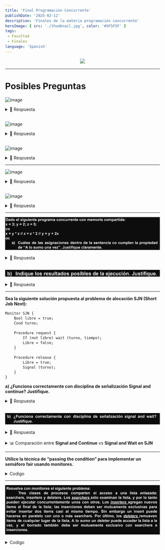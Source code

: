 ```yaml
---
title: 'Final Programación Concurrente'
publishDate: '2025-02-12'
description: 'Finales de la materia programación concurrente'
heroImage: { src: './thumbnail.jpg', color: '#5F5F5F' }
tags: 
 - Facultad
 - Finales
language: 'Spanish'
---
```


<div align="center">
<img src="https://media1.tenor.com/m/NZMQ6eTbFhMAAAAC/rambo-first-blood.gif" width="500px">

</div>

---

# Posibles Preguntas

![image](https://github.com/user-attachments/assets/6650d0ae-c1b2-4adc-9dba-5d68724bdf49)

<details><summary>👀 Respuesta</summary>

Si el algoritmo se ejecuta secuencialmente se tienen:

**Asignaciones**

- 128^3 + 128^2
- 2097152 + 16384
- 2113536

¿Por qué 128^3 y 128^2?

![image](https://github.com/user-attachments/assets/01115fc1-ec0a-4724-9c8c-e2d4f131e889)

**Sumas**

- 128^3
- 2097152

![image](https://github.com/user-attachments/assets/ae892334-82aa-4884-94d3-e8c1141fe745)


**Productos**
- 128^3
- 2097152

![image](https://github.com/user-attachments/assets/f81d5dd9-7a52-4786-88bd-0723be012499)


</details>

<br>

![image](https://github.com/user-attachments/assets/c37c9c7e-c1a1-4ffd-ae67-7d6825e6a457)

<details><summary>👀 Respuesta</summary>

Si tenemos 8 procesos cada uno con un strip de 16 (128/8) los cálculos de tiempo quedarían para cada proceso como:

- La matriz de `C` es de tamaño `128x128`
- La estrategia paralela divide las **filas** de `C` entre **8 procesos**
- Y como hay `128` filas y `P=8`, cada proceso trabaja sobre `128/8` = `16 filas`

**Asignaciones con 8 procesos**

Anteriormente calculabamos las asignaciones de esta forma `128^3 + 128^2`, ahora vamos a hacer exactamente los mismo pero lo dividimos por la cantidad de procesos que tenemos

- Con `P=1` -> `128^3` + `128^2`
- Con `P=8` -> `(128^3)/8` + `(128^2)/8`

`(128^3)/8` + `(128^2)/8` <=> `128^2 * 16` + `128 * 16`

Podes usar la cuenta que quieras, son equivalentes, el resultado final te tendria que dar lo siguiente

- 262144 + 2048
- 264192

**Sumas**

- `(128^3)/8` <=> `128^2 * 16`
- 262144

**Productos**

- `(128^3)/8` <=> `128^2 * 16`
- 262144

</details>

<br>

![image](https://github.com/user-attachments/assets/8d2b8ec4-75e2-4888-bb95-823827ce131f)

<details><summary>👀 Respuesta</summary>

**Problema Inicial: Distribución equitativa pero ineficiente**

Inicialmente, cada procesador **P1** a **P8** procesa la misma cantidad de filas de la matriz. Dado que la matriz es de tamaño **128×128**, se divide en **8 partes iguales**, lo que significa que cada procesador maneja **16 filas**.

> P1 a P8 tienen igual número de operaciones.
> Es como tener 8 autos y a uno le faltan dos ruedas

- **Asignaciones** -> `264192`
- **Sumas** -> `262144`
- **Producto** -> `262144`

Los tiempos de ejecución para **P1** a **P7** son:

- T(P1-P7)
- (`264192` x 1) + (`262144` x 2) + (`262144` x 3)
- `264192` + `524288` + `786432` = 1574912

Sin embargo, P8 es 4 veces más lento, por lo que su tiempo total de ejecución es

- T(P8)
- 1574912 x 4
- `6299648`

Como el tiempo de ejecución total en paralelo está determinado por el procesador más lento, el tiempo total de ejecución es:

Cálculo del speedup inicial:

T(Secuencial) = 1574912 * 8  -> 12.599.296

- Speedup
- T(secuencial)/ T(paralelo)
- (1574912 * 8) / (1574912 x 4)
- 2

> 🔴 Problema:
> Aunque tenemos 8 procesadores, el speedup es solo 2, lo cual es muy bajo. Esto ocurre porque P8, al ser más lento, arruina la eficiencia del paralelismo.

**Objetivo del Balance de Carga**

La solución al problema es redistribuir la carga de trabajo para que `P8` tenga menos filas, y así termine aproximadamente en el mismo tiempo que `P1-P7`.

Queremos encontrar cuántas filas `𝑓` debe procesar `P8` para que su tiempo total sea igual al tiempo de ejecución de `P1-P7`.

Sabemos que el tiempo de ejecución de un procesador depende del número de filas que procesa.

Como `P8` es `4` veces más lento, su tiempo de ejecución será:

> Formula original n=128/8  -> 16 Filas

![image](https://github.com/user-attachments/assets/2f0c423e-94bc-41df-82d1-8f086635ed76)

- Calculamos f
- f/16 x 4 = 1
- f x 4 = 16
- f = 16/4
- f = 4

> Por lo tanto, P8 debe procesar solo 4 filas.

**Redistribución de Filas en P1-P7**

Ahora que sabemos que P8 debe procesar 4 filas, debemos redistribuir las filas restantes entre los otros procesadores.

- Total de filas en la matriz: 128
- Filas asignadas a P8: 4
- Filas restantes para los demás procesadores:

128 − 4 = 124

Distribuimos estas filas entre los 7 procesadores restantes (P1-P7):

- `124/7` = 17.71 ≈ 18

Creeeeo que esta bien, aca esta otra respuesta

![image](https://github.com/user-attachments/assets/5efe7df8-630b-4df3-81f1-96fb8f792f80)

</details>

---

![image](https://github.com/user-attachments/assets/86e7c19f-e61d-4b44-9fb1-75a1a161a54d)

<details><summary>👀 Respuesta</summary>

```
Co
    X := X - Z
    Z := Z * 2
    Y := Z + 4
Oc
```

**📌 Recordatorio: ¿Qué es ASV?**

Una asignación `x := e` **cumple la propiedad de ASV** si:

- ✅ (1) `e` contiene **a lo sumo una referencia crítica**, **y** la variable `x` (la que se asigna) **no es usada en otros procesos**,  
**o**
- ✅ (2) `e` **no contiene ninguna referencia crítica**.


**🧠 ¿Qué es una *referencia crítica*?**

Es cualquier acceso (lectura o escritura) a una variable **compartida entre procesos concurrentes**.  
Si una variable aparece en más de una instrucción dentro del bloque `Co ... Oc`, entonces es **crítica**.


**`1)`** `X := X - Z`

```
Co
    X := X - Z
    Z := Z * 2
    Y := Z + 4
Oc
```

- `Variables involucradas:`
    - Lee `X` y `Z`
    - Asigna a `X`
- **`¿Referencias críticas?`**
    - `Z` también aparece en otras asignaciones (`Z := Z * 2`, `Y := Z + 4`) → **Sí**, es crítica  
    - `X` **no aparece en ninguna otra instrucción** → **No es crítica**
- **`Evaluación ASV`**:
    - Tiene **una sola referencia crítica** (`Z`)
    - La variable asignada (`X`) **no se usa en otro proceso**

✅ **Cumple ASV**


**`2)`** `Z := Z * 2`

```
Co
    X := X - Z
    Z := Z * 2
    Y := Z + 4
Oc
```

- **`Variables involucradas:`**
    - Lee y escribe `Z`
- **`¿Referencias críticas?`**
    - `Z` aparece también en:
      - `X := X - Z`
      - `Y := Z + 4`
    - **Z es usada en múltiples procesos** → **es crítica**
    - Además, se está modificando en esta instrucción → escritura
- **`Evaluación ASV`**
    - Tiene **una referencia crítica** (`Z`)
    - La variable asignada (`Z`) **sí se usa en otros procesos**

❌ **No cumple ASV**

**`3)`** `Y := Z + 4`

 Variables involucradas:
- Lee `Z`
- Asigna a `Y`

 ¿Referencias críticas?
- `Z` es crítica (como ya dijimos)
- `Y` **no aparece en ningún otro proceso**

 Evaluación ASV:
- Tiene **una sola referencia crítica** (`Z`)
- La variable asignada (`Y`) **no se usa en otros procesos**

✅ **Cumple ASV**

| Instrucción      | ¿Cumple ASV? | Justificación                                                                 |
|------------------|--------------|--------------------------------------------------------------------------------|
| `X := X - Z`     | ✅ Sí         | Tiene una única referencia crítica (`Z`), y `X` no es usada en otros procesos |
| `Z := Z * 2`     | ❌ No         | Tiene referencia crítica (`Z`), y `Z` es usada en otros procesos              |
| `Y := Z + 4`     | ✅ Sí         | Tiene una única referencia crítica (`Z`), y `Y` no es usada en otros procesos |

> A chequear

</details>

<br>

![image](https://github.com/user-attachments/assets/052eabe9-b404-42c7-8227-1ef028305441)

<details><summary>👀 Respuesta</summary>

```
x = 3; y = 2; z = 5;
Co
    X := X - Z
    Z := Z * 2
    Y := Z + 4
Oc
```

| Orden de ejecución | Operaciones realizadas (con valores) | Resultado final `(X, Z, Y)` |
|--------------------|---------------------------------------|------------------------------|
| **T1 → T2 → T3**   | `X = 4 - 3 = 1`<br>`Z = 3 * 2 = 6`<br>`Y = 6 + 4 = 10` | **(1, 6, 10)** |
| **T1 → T3 → T2**   | `X = 4 - 3 = 1`<br>`Y = 3 + 4 = 7`<br>`Z = 3 * 2 = 6` | **(1, 6, 7)** |
| **T2 → T1 → T3**   | `Z = 3 * 2 = 6`<br>`X = 4 - 6 = -2`<br>`Y = 6 + 4 = 10` | **(-2, 6, 10)** |
| **T2 → T3 → T1**   | `Z = 3 * 2 = 6`<br>`Y = 6 + 4 = 10`<br>`X = 4 - 6 = -2` | **(-2, 6, 10)** |
| **T3 → T1 → T2**   | `Y = 3 + 4 = 7`<br>`X = 4 - 3 = 1`<br>`Z = 3 * 2 = 6` | **(1, 6, 7)** |
| **T3 → T2 → T1**   | `Y = 3 + 4 = 7`<br>`Z = 3 * 2 = 6`<br>`X = 4 - 6 = -2` | **(-2, 6, 7)** |



- `X := 4 - Z` → depende del valor de `Z` al momento de ejecutar T1
- `Y := Z + 4` → depende del valor de `Z` al momento de ejecutar T3
- `Z := Z * 2` → siempre lleva `Z` de 3 a 6

El valor de Z es siempre el mismo ya que no posee ninguna referencia crítica. Los valores de X e Y se ven afectados por la ejecución de T2 ya que sus resultados dependen de la referencia que hacen a la variable Z que es modificada. Entonces, si T1 y T3 se ejecutan antes que T2 ambas usarán el valor inicial de Z que es 3 obteniendo los resultados X=1 e Y=7; ahora si T2 se ejecuta antes que las demás los resultados serán X=-2 e Y=10 y por último, tenemos los casos en que T2 se ejecuta en medio con T1 antes y T3 después o con T3 antes y T1 después.

- Nota 1: las instrucciones NO SON atómicas.
- Nota 2: no es necesario que liste TODOS los resultados.

> Se podria consultar esto

</details>

---

![alt text](image.png)

<details><summary>👀 Respuesta</summary>

Siendo:
```
A: x = y * z  Tiene 2 referencias críticas (a y, a z), por lo tanto no cumple ASV. (además x es leída en en C.)
B: z = z * 2 No tiene referencia crítica y es leída por otro (en A se lee z), por lo tanto cumple ASV.
C: y = y + 2x Tiene 1 referencia crítica (a x) y además es leída por otro proceso (en A se lee y), por lo tanto no cumple ASV.
```

> A chequear
</details>

<br>

![alt text](image-1.png)

<details><summary>👀 Respuesta</summary>

| **#** | **Orden de ejecución**             | **Operaciones realizadas**                                                                                                                                         | **Resultado final**            |
|------:|------------------------------------|--------------------------------------------------------------------------------------------------------------------------------------------------------------------|-------------------------------|
| 1     | A → B → C                          | `x = 2*5 = 10`<br>`z = 5*2 = 10`<br>`y = 2 + 2*10 = 22`                                                                                                             | `x = 10`, `z = 10`, `y = 22`  |
| 2     | A → C → B                          | `x = 2*5 = 10`<br>`y = 2 + 2*10 = 22`<br>`z = 5*2 = 10`                                                                                                             | `x = 10`, `z = 10`, `y = 22`  |
| 3     | C → B → A                          | `y = 2 + 2*3 = 8`<br>`z = 5*2 = 10`<br>`x = 2*10 = 20`                                                                                                              | `x = 20`, `z = 10`, `y = 8`   |
| 4     | B → C → A                          | `z = 5*2 = 10`<br>`y = 2 + 2*3 = 8`<br>`x = 2*10 = 20`                                                                                                              | `x = 20`, `z = 10`, `y = 8`   |
| 5     | C → A → B                          | `y = 2 + 2*3 = 8`<br>`x = 2*5 = 10`<br>`z = 5*2 = 10`                                                                                                               | `x = 10`, `z = 10`, `y = 8`   |
| 6     | B → A → C                          | `z = 5*2 = 10`<br>`x = 2*10 = 20`<br>`y = 2 + 2*20 = 42`                                                                                                            | `x = 20`, `z = 10`, `y = 42`  |
| 7     | A lee `y=2`, C lee `x=3`, luego A termina, luego B | `A empieza: y=2`<br>`C: y = 2 + 2*3 = 8`<br>`A termina: x = 2*5 = 10`<br>`B: z = 5*2 = 10`                                 | `x = 10`, `z = 10`, `y = 8`   |
| 8     | A lee `y=2`, C lee `x=3`, luego B, luego A termina | `A empieza: y=2`<br>`C: y = 2 + 2*3 = 8`<br>`B: z = 5*2 = 10`<br>`A termina: x = 2*10 = 20`                                 | `x = 20`, `z = 10`, `y = 8`   |

</details>

---


**Sea la siguiente solución propuesta al problema de alocación SJN (Short Job Next):**

```nginx
Monitor SJN {
    Bool libre = true;
    Cond turno;

    Procedure request {
        If (not libre) wait (turno, tiempo);
        Libre = false;
    }

    Procedure release {
        Libre = true;
        Signal (turno);
    }
}
```

**a) ¿Funciona correctamente con disciplina de señalización Signal and continue? Justifique.**

<details><summary>👀 Respuesta</summary>


No, la solución no funciona correctamente con la disciplina de señalización **Signal and Continue (S&C)**.

Bajo esta disciplina, cuando un proceso realiza un `signal`, **continúa ejecutando dentro del monitor**, y el proceso que fue despertado es enviado a la **cola de listos (ready queue)** del sistema operativo. Esto implica que su reingreso al monitor depende de la **política de planificación del sistema**, y no se garantiza que sea el próximo en ejecutarse.

En consecuencia, un proceso con menor tiempo (según la política **Shortest Job Next**) podría quedar **retrasado** si otro proceso ingresa antes al monitor. Por lo tanto, el orden de ejecución no refleja necesariamente la prioridad establecida por el parámetro `tiempo`, y **no se cumple el objetivo del SJN**.

**Respuesta de un random**

> Con S&C un proceso que es despertado para poder seguir ejecutando es pasado a la cola
> de ready en cuyo caso su orden de ejecución depende de la política que se utilice para
> ordenar los procesos en dicha cola. Puede ser que sea retrasado en esa cola permitiendo
> que otro proceso ejecute en el monitor antes que el por lo que podría no cumplirse el
> objetivo del SJN.

![alt text](image-2.png)

</details>

<br>

![alt text](image-3.png)

<details><summary>👀 Respuesta</summary>



Sí, **la solución funciona correctamente** con la disciplina de señalización **Signal and Wait (S&W)**.

En esta disciplina, cuando un proceso ejecuta un `signal`, **cede inmediatamente el control del monitor** al proceso que fue despertado, el cual **continúa su ejecución justo después del `wait`**. El proceso que hizo el `signal` pasa a la cola de listos y debe esperar su turno para volver a ingresar al monitor.

Esto garantiza que el proceso con menor tiempo (según la política Shortest Job Next) —que estaba esperando con prioridad— **será efectivamente el próximo en acceder al recurso**, evitando que otro proceso pueda adelantarse y violar el orden deseado.

Por lo tanto, **la política SJN se respeta correctamente bajo Signal and Wait**, ya que se mantiene el control sobre el orden de ejecución de los procesos en espera.


📘 **Definiciones complementarias:**

- **Signal and Continue:** El proceso que ejecuta el `signal` **continúa usando el monitor**, mientras que el proceso despertado **debe competir** por reingresar al monitor.
- **Signal and Wait:** El proceso que ejecuta el `signal` **cede el monitor** al proceso despertado, que continúa su ejecución **justo después del `wait`**.


</details>

<br>

<details><summary>📊 Comparación entre <strong>Signal and Continue</strong> vs <strong>Signal and Wait en SJN</strong></summary>

## 

| **Aspecto**                         | **Signal and Continue (S&C)**                                                                 | **Signal and Wait (S&W)**                                                                   |
|-------------------------------------|-----------------------------------------------------------------------------------------------|----------------------------------------------------------------------------------------------|
| **¿Quién sigue ejecutando en el monitor después del `signal`?** | El proceso que hizo el `signal` continúa.                                                     | El proceso que fue despertado entra inmediatamente al monitor.                              |
| **Estado del proceso despertado**   | Pasa a la **cola de listos** y debe competir por reingresar al monitor.                       | **Continúa inmediatamente** dentro del monitor (no compite por el acceso).                  |
| **Riesgo de pérdida de prioridad (SJN)** | **Alto**: otro proceso puede ingresar antes que el de menor tiempo.                          | **Nulo**: se garantiza que el proceso con menor tiempo accede primero.                      |
| **¿Se respeta la política SJN?**    | ❌ **No**: puede no ejecutarse el proceso con menor tiempo debido a la competencia externa.   | ✅ **Sí**: el proceso con menor tiempo es el próximo en continuar.                          |
| **Uso recomendado en SJN**          | No recomendado, ya que puede romper la prioridad por tiempo.                                  | Recomendado, ya que respeta el orden de espera basado en el tiempo.                         |
| **Control de acceso**               | Depende del planificador del sistema operativo.                                               | Controlado directamente por el monitor y su lógica de sincronización.                      |

</details>

---

**Utilice la técnica de “passing the condition” para implementar un semáforo fair usando monitores.**

<details><summary>Codigo</summary>

```cpp
monitor Semaforo {
    int s = 1, espera = 0;
    cond pos;

    procedure P() {
        if (s == 0) {
            espera++;
            wait(pos);
        } else {
            s = s - 1;
        }
    };

    procedure V() {
        if (espera == 0) {
            s = s + 1;
        } else {
            espera--;
            signal(pos);
        }
    };
};
```
</details>

---

![alt text](image-4.png)

<details><summary>Codigo</summary>

```cpp
monitor Controlador_ListaEnlazada {
    int numSearchers = 0, numInserters = 0, numDeleters = 0;
    cond searchers, inserters, deleters;

    procedure pedir_Deleter() {
        while (numSearchers > 0 OR numInserters > 0 OR numDeleters > 0) {
            wait(deleters);
        }
        numDeleters = numDeleters + 1;
    }

    procedure liberar_Deleter() {
        numDeleters = numDeleters - 1;
        signal(inserters);
        signal(deleters);
        signal_all(searchers);
    }

    procedure pedir_Searcher() {
        while (numDeleters > 0) {
            wait(searchers);
        }
        numSearchers = numSearchers + 1;
    }

    procedure liberar_Searcher() {
        numSearchers = numSearchers - 1;
        if (numSearchers == 0 AND numInserters == 0) {
            signal(deleters);
        }
    }

    procedure pedir_Inserter() {
        while (numDeleters > 0 OR numInserters > 0) {
            wait(inserters);
        }
        numInserters = numInserters + 1;
    }

    procedure liberar_Inserter() {
        numInserters = numInserters - 1;
        signal(inserters);
        if (numSearchers == 0) {
            signal(deleters);
        }
    }
}
```

🧵 Procesos:

```cpp
process Searchers[i = 1..S] {
    Controlador_ListaEnlazada.pedir_Searcher();
    <Realiza búsqueda en la lista>
    Controlador_ListaEnlazada.liberar_Searcher();
}

process Inserters[j = 1..I] {
    Controlador_ListaEnlazada.pedir_Inserter();
    <Inserta en la lista>
    Controlador_ListaEnlazada.liberar_Inserter();
}

process Deleters[k = 1..D] {
    Controlador_ListaEnlazada.pedir_Deleter();
    <Borra en la lista>
    Controlador_ListaEnlazada.liberar_Deleter();
}
```

🧠 **Resumen: Monitor `Controlador_ListaEnlazada`**

👥 Tipos de procesos:
- **Searchers**: pueden acceder **concurrentemente**, salvo que haya un **Deleter**.
- **Inserters**: acceden **de a uno**, pero **pueden convivir con Searchers**.
- **Deleters**: requieren **exclusión total** (no pueden ejecutarse junto a ningún otro proceso).


🔒 Comportamiento de sincronización:
- `Searchers` esperan si hay un `Deleter`.
- `Inserters` esperan si hay otro `Inserter` o un `Deleter`.
- `Deleters` esperan si hay cualquier otro proceso activo (Searcher o Inserter).
- Al liberar, se despiertan procesos bloqueados según condiciones.

✅ ¿Funciona correctamente?
Sí, **el monitor implementa correctamente las restricciones** de sincronización para los tres tipos de procesos.  
Asegura exclusión mutua, convivencia segura y respeta la lógica de prioridades.



</details>